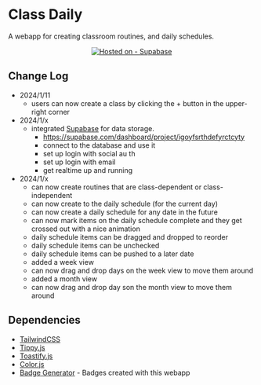 # Class Daily
A webapp for creating classroom routines, and daily schedules.

<div align="center">

[![Hosted on - Supabase](https://img.shields.io/badge/Hosted_on-Supabase-2ea44f?style=for-the-badge&logo=supabase)](https://supabase.com/)

</div>

## Change Log
- 2024/1/11
    - users can now create a class by clicking the + button in the upper-right corner
- 2024/1/x
    - integrated [Supabase](https://supabase.com/) for data storage.
        - https://supabase.com/dashboard/project/igoyfsrthdefyrctcyty
        - connect to the database and use it
        - set up login with social au th
        - set up login with email
        - get realtime up and running
- 2024/1/x
    - can now create routines that are class-dependent or class-independent
    - can now create to the daily schedule (for the current day)
    - can now create a daily schedule for any date in the future
    - can now mark items on the daily schedule complete and they get crossed out with a nice animation
    - daily schedule items can be dragged and dropped to reorder
    - daily schedule items can be unchecked
    - daily schedule items can be pushed to a later date
    - added a week view
    - can now drag and drop days on the week view to move them around
    - added a month view
    - can now drag and drop day son the month view to move them around

## Dependencies
- [TailwindCSS](https://tailwindcss.com/)
- [Tippy.js](https://github.com/atomiks/tippyjs)
- [Toastify.js](https://github.com/aleab/toastify)
- [Color.js](https://colorjs.io/)
- [Badge Generator](https://michaelcurrin.github.io/badge-generator/#/generic) - Badges created with this webapp